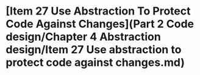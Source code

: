 # \[Item 27 Use Abstraction To Protect Code Against Changes]\(Part 2 Code design/Chapter 4 Abstraction design/Item 27 Use abstraction to protect code against changes.md)

